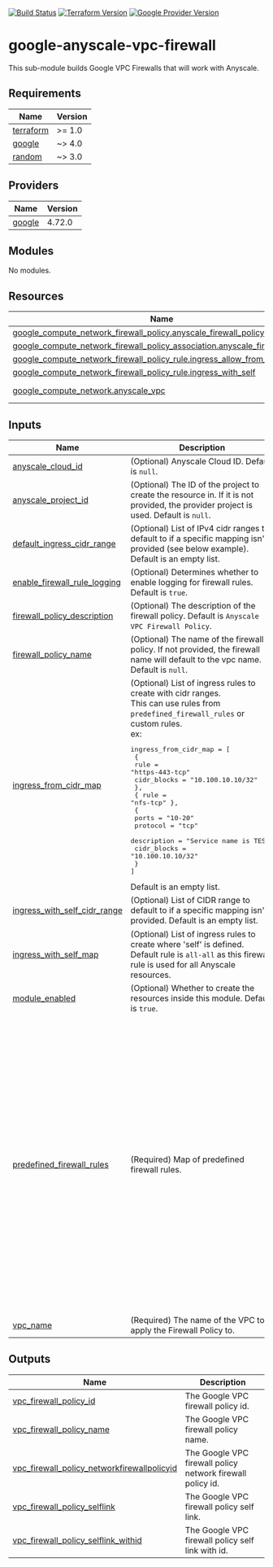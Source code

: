 [![Build Status][badge-build]][build-status]
[![Terraform Version][badge-terraform]](https://github.com/hashicorp/terraform/releases)
[![Google Provider Version][badge-tf-google]](https://github.com/terraform-providers/terraform-provider-google/releases)
# google-anyscale-vpc-firewall

This sub-module builds Google VPC Firewalls that will work with Anyscale.

<!-- BEGINNING OF PRE-COMMIT-TERRAFORM DOCS HOOK -->
## Requirements

| Name | Version |
|------|---------|
| <a name="requirement_terraform"></a> [terraform](#requirement\_terraform) | >= 1.0 |
| <a name="requirement_google"></a> [google](#requirement\_google) | ~> 4.0 |
| <a name="requirement_random"></a> [random](#requirement\_random) | ~> 3.0 |

## Providers

| Name | Version |
|------|---------|
| <a name="provider_google"></a> [google](#provider\_google) | 4.72.0 |

## Modules

No modules.

## Resources

| Name | Type |
|------|------|
| [google_compute_network_firewall_policy.anyscale_firewall_policy](https://registry.terraform.io/providers/hashicorp/google/latest/docs/resources/compute_network_firewall_policy) | resource |
| [google_compute_network_firewall_policy_association.anyscale_firewall_policy](https://registry.terraform.io/providers/hashicorp/google/latest/docs/resources/compute_network_firewall_policy_association) | resource |
| [google_compute_network_firewall_policy_rule.ingress_allow_from_cidr_blocks](https://registry.terraform.io/providers/hashicorp/google/latest/docs/resources/compute_network_firewall_policy_rule) | resource |
| [google_compute_network_firewall_policy_rule.ingress_with_self](https://registry.terraform.io/providers/hashicorp/google/latest/docs/resources/compute_network_firewall_policy_rule) | resource |
| [google_compute_network.anyscale_vpc](https://registry.terraform.io/providers/hashicorp/google/latest/docs/data-sources/compute_network) | data source |

## Inputs

| Name | Description | Type | Default | Required |
|------|-------------|------|---------|:--------:|
| <a name="input_anyscale_cloud_id"></a> [anyscale\_cloud\_id](#input\_anyscale\_cloud\_id) | (Optional) Anyscale Cloud ID. Default is `null`. | `string` | `null` | no |
| <a name="input_anyscale_project_id"></a> [anyscale\_project\_id](#input\_anyscale\_project\_id) | (Optional) The ID of the project to create the resource in. If it is not provided, the provider project is used. Default is `null`. | `string` | `null` | no |
| <a name="input_default_ingress_cidr_range"></a> [default\_ingress\_cidr\_range](#input\_default\_ingress\_cidr\_range) | (Optional) List of IPv4 cidr ranges to default to if a specific mapping isn't provided (see below example). Default is an empty list. | `list(string)` | `[]` | no |
| <a name="input_enable_firewall_rule_logging"></a> [enable\_firewall\_rule\_logging](#input\_enable\_firewall\_rule\_logging) | (Optional) Determines whether to enable logging for firewall rules. Default is `true`. | `bool` | `true` | no |
| <a name="input_firewall_policy_description"></a> [firewall\_policy\_description](#input\_firewall\_policy\_description) | (Optional) The description of the firewall policy. Default is `Anyscale VPC Firewall Policy`. | `string` | `"Anyscale VPC Firewall Policy"` | no |
| <a name="input_firewall_policy_name"></a> [firewall\_policy\_name](#input\_firewall\_policy\_name) | (Optional) The name of the firewall policy. If not provided, the firewall name will default to the vpc name. Default is `null`. | `string` | `null` | no |
| <a name="input_ingress_from_cidr_map"></a> [ingress\_from\_cidr\_map](#input\_ingress\_from\_cidr\_map) | (Optional) List of ingress rules to create with cidr ranges.<br>This can use rules from `predefined_firewall_rules` or custom rules.<br>ex:<pre>ingress_from_cidr_map = [<br>  {<br>    rule        = "https-443-tcp"<br>    cidr_blocks = "10.100.10.10/32"<br>  },<br>  { rule = "nfs-tcp" },<br>  {<br>    ports       = "10-20"<br>    protocol    = "tcp"<br>    description = "Service name is TEST"<br>    cidr_blocks = "10.100.10.10/32"<br>  }<br>]</pre>Default is an empty list. | `list(map(string))` | `[]` | no |
| <a name="input_ingress_with_self_cidr_range"></a> [ingress\_with\_self\_cidr\_range](#input\_ingress\_with\_self\_cidr\_range) | (Optional) List of CIDR range to default to if a specific mapping isn't provided. Default is an empty list. | `list(string)` | `[]` | no |
| <a name="input_ingress_with_self_map"></a> [ingress\_with\_self\_map](#input\_ingress\_with\_self\_map) | (Optional) List of ingress rules to create where 'self' is defined. Default rule is `all-all` as this firewall rule is used for all Anyscale resources. | `list(map(string))` | <pre>[<br>  {<br>    "rule": "all-all"<br>  }<br>]</pre> | no |
| <a name="input_module_enabled"></a> [module\_enabled](#input\_module\_enabled) | (Optional) Whether to create the resources inside this module. Default is `true`. | `bool` | `true` | no |
| <a name="input_predefined_firewall_rules"></a> [predefined\_firewall\_rules](#input\_predefined\_firewall\_rules) | (Required) Map of predefined firewall rules. | `map(list(any))` | <pre>{<br>  "all-all": [<br>    "",<br>    "all",<br>    "All protocols",<br>    1000<br>  ],<br>  "http-80-tcp": [<br>    80,<br>    "tcp",<br>    "HTTP",<br>    1001<br>  ],<br>  "https-443-tcp": [<br>    443,<br>    "tcp",<br>    "HTTPS",<br>    1002<br>  ],<br>  "nfs-tcp": [<br>    2049,<br>    "tcp",<br>    "NFS/EFS",<br>    1004<br>  ],<br>  "ssh-tcp": [<br>    22,<br>    "tcp",<br>    "SSH",<br>    1003<br>  ]<br>}</pre> | no |
| <a name="input_vpc_name"></a> [vpc\_name](#input\_vpc\_name) | (Required) The name of the VPC to apply the Firewall Policy to. | `string` | n/a | yes |

## Outputs

| Name | Description |
|------|-------------|
| <a name="output_vpc_firewall_policy_id"></a> [vpc\_firewall\_policy\_id](#output\_vpc\_firewall\_policy\_id) | The Google VPC firewall policy id. |
| <a name="output_vpc_firewall_policy_name"></a> [vpc\_firewall\_policy\_name](#output\_vpc\_firewall\_policy\_name) | The Google VPC firewall policy name. |
| <a name="output_vpc_firewall_policy_networkfirewallpolicyid"></a> [vpc\_firewall\_policy\_networkfirewallpolicyid](#output\_vpc\_firewall\_policy\_networkfirewallpolicyid) | The Google VPC firewall policy network firewall policy id. |
| <a name="output_vpc_firewall_policy_selflink"></a> [vpc\_firewall\_policy\_selflink](#output\_vpc\_firewall\_policy\_selflink) | The Google VPC firewall policy self link. |
| <a name="output_vpc_firewall_policy_selflink_withid"></a> [vpc\_firewall\_policy\_selflink\_withid](#output\_vpc\_firewall\_policy\_selflink\_withid) | The Google VPC firewall policy self link with id. |
<!-- END OF PRE-COMMIT-TERRAFORM DOCS HOOK -->

<!-- References -->
[Terraform]: https://www.terraform.io
[Issues]: https://github.com/anyscale/sa-terraform-google-cloudfoundation-modules/issues
[badge-build]: https://github.com/anyscale/sa-terraform-google-cloudfoundation-modules/workflows/CI/CD%20Pipeline/badge.svg
[badge-terraform]: https://img.shields.io/badge/terraform-1.x%20-623CE4.svg?logo=terraform
[badge-tf-google]: https://img.shields.io/badge/GCP-4.+-F8991D.svg?logo=terraform
[build-status]: https://github.com/anyscale/sa-terraform-google-cloudfoundation-modules/actions
